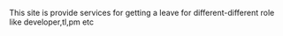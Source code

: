 This site is provide services for getting a leave for different-different role like developer,tl,pm etc
